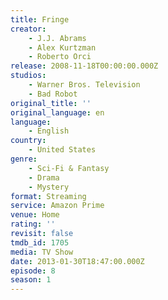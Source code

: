 ```yaml
---
title: Fringe
creator:
    - J.J. Abrams
    - Alex Kurtzman
    - Roberto Orci
release: 2008-11-18T00:00:00.000Z
studios:
    - Warner Bros. Television
    - Bad Robot
original_title: ''
original_language: en
language:
    - English
country:
    - United States
genre:
    - Sci-Fi & Fantasy
    - Drama
    - Mystery
format: Streaming
service: Amazon Prime
venue: Home
rating: ''
revisit: false
tmdb_id: 1705
media: TV Show
date: 2013-01-30T18:47:00.000Z
episode: 8
season: 1
---
```

